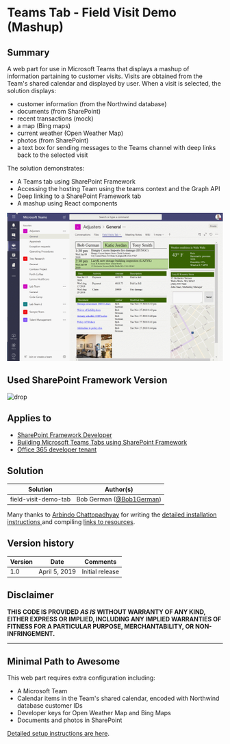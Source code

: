 # Teams Tab - Field Visit Demo (Mashup)

## Summary
A web part for use in Microsoft Teams that displays a mashup of information partaining to customer visits. Visits are obtained from the Team's shared calendar and displayed by user. When a visit is selected, the solution displays:
 * customer information (from the Northwind database)
 * documents (from SharePoint)
 * recent transactions (mock)
 * a map (Bing maps)
 * current weather (Open Weather Map)
 * photos (from SharePoint)
 * a text box for sending messages to the Teams channel with deep links back to the selected visit

The solution demonstrates:

 * A Teams tab using SharePoint Framework
 * Accessing the hosting Team using the teams context and the Graph API
 * Deep linking to a SharePoint Framework tab
 * A mashup using React components

![Field Visit Demo](./documentation/FieldVisitDemo.png)

## Used SharePoint Framework Version

![drop](https://img.shields.io/badge/drop-1.7.0-green.svg)

## Applies to

* [SharePoint Framework Developer](http://dev.office.com/sharepoint/docs/spfx/sharepoint-framework-overview)
* [Building Microsoft Teams Tabs using SharePoint Framework](https://docs.microsoft.com/en-us/sharepoint/dev/spfx/integrate-with-teams-introduction)
* [Office 365 developer tenant](http://dev.office.com/sharepoint/docs/spfx/set-up-your-developer-tenant)


## Solution

Solution|Author(s)
--------|---------
field-visit-demo-tab | Bob German ([@Bob1German](http://www.twitter.com/Bob1German))

Many thanks to [Arbindo Chattopadhyay](#) for writing the [detailed installation instructions ](./documentation/setup.md) and compiling [links to resources](./documentation/resources.md).

## Version history

Version|Date|Comments
-------|----|--------
1.0|April 5, 2019|Initial release


## Disclaimer
**THIS CODE IS PROVIDED *AS IS* WITHOUT WARRANTY OF ANY KIND, EITHER EXPRESS OR IMPLIED, INCLUDING ANY IMPLIED WARRANTIES OF FITNESS FOR A PARTICULAR PURPOSE, MERCHANTABILITY, OR NON-INFRINGEMENT.**

---

## Minimal Path to Awesome

This web part requires extra configuration including:

* A Microsoft Team
* Calendar items in the Team's shared calendar, encoded with Northwind database customer IDs
* Developer keys for Open Weather Map and Bing Maps
* Documents and photos in SharePoint

[Detailed setup instructions are here](./documentation/setup.md).
